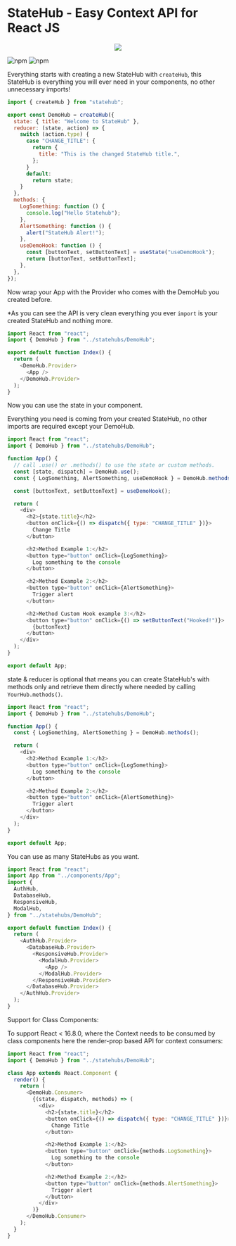 # StateHub - Easy Context API for React JS

<p align="center">
    <img src="https://i.gyazo.com/ae444147bc31116599b52ab0138b97d7.png">
</p>

![npm](https://img.shields.io/npm/v/statehub)
![npm](https://img.shields.io/npm/dw/statehub)

Everything starts with creating a new StateHub with `createHub`, this StateHub is everything you will ever need in your components, no other unnecessary imports!

```javascript
import { createHub } from "statehub";

export const DemoHub = createHub({
  state: { title: "Welcome to StateHub" },
  reducer: (state, action) => {
    switch (action.type) {
      case "CHANGE_TITLE": {
        return {
          title: "This is the changed StateHub title.",
        };
      }
      default:
        return state;
    }
  },
  methods: {
    LogSomething: function () {
      console.log("Hello Statehub");
    },
    AlertSomething: function () {
      alert("StateHub Alert!");
    },
    useDemoHook: function () {
      const [buttonText, setButtonText] = useState("useDemoHook");
      return [buttonText, setButtonText];
    },
  },
});
```

Now wrap your App with the Provider who comes with the DemoHub you created before.

\*As you can see the API is very clean everything you ever `import` is your created StateHub and nothing more.

```javascript
import React from "react";
import { DemoHub } from "../statehubs/DemoHub";

export default function Index() {
  return (
    <DemoHub.Provider>
      <App />
    </DemoHub.Provider>
  );
}
```

Now you can use the state in your component.

Everything you need is coming from your created StateHub, no other imports are required except your DemoHub.

```javascript
import React from "react";
import { DemoHub } from "../statehubs/DemoHub";

function App() {
  // call .use() or .methods() to use the state or custom methods.
  const [state, dispatch] = DemoHub.use();
  const { LogSomething, AlertSomething, useDemoHook } = DemoHub.methods();

  const [buttonText, setButtonText] = useDemoHook();

  return (
    <div>
      <h2>{state.title}</h2>
      <button onClick={() => dispatch({ type: "CHANGE_TITLE" })}>
        Change Title
      </button>

      <h2>Method Example 1:</h2>
      <button type="button" onClick={LogSomething}>
        Log something to the console
      </button>

      <h2>Method Example 2:</h2>
      <button type="button" onClick={AlertSomething}>
        Trigger alert
      </button>

      <h2>Method Custom Hook example 3:</h2>
      <button type="button" onClick={() => setButtonText("Hooked!")}>
        {buttonText}
      </button>
    </div>
  );
}

export default App;
```

state & reducer is optional that means you can create StateHub's with methods only and retrieve them directly where needed by calling `YourHub.methods()`.

```javascript
import React from "react";
import { DemoHub } from "../statehubs/DemoHub";

function App() {
  const { LogSomething, AlertSomething } = DemoHub.methods();

  return (
    <div>
      <h2>Method Example 1:</h2>
      <button type="button" onClick={LogSomething}>
        Log something to the console
      </button>

      <h2>Method Example 2:</h2>
      <button type="button" onClick={AlertSomething}>
        Trigger alert
      </button>
    </div>
  );
}

export default App;
```

You can use as many StateHubs as you want.

```javascript
import React from "react";
import App from "../components/App";
import {
  AuthHub,
  DatabaseHub,
  ResponsiveHub,
  ModalHub,
} from "../statehubs/DemoHub";

export default function Index() {
  return (
    <AuthHub.Provider>
      <DatabaseHub.Provider>
        <ResponsiveHub.Provider>
          <ModalHub.Provider>
            <App />
          </ModalHub.Provider>
        </ResponsiveHub.Provider>
      </DatabaseHub.Provider>
    </AuthHub.Provider>
  );
}
```

Support for Class Components:

To support React < 16.8.0, where the Context needs to be consumed by class
components here the render-prop based API for context consumers:

```javascript
import React from "react";
import { DemoHub } from "../statehubs/DemoHub";

class App extends React.Component {
  render() {
    return (
      <DemoHub.Consumer>
        {(state, dispatch, methods) => (
          <div>
            <h2>{state.title}</h2>
            <button onClick={() => dispatch({ type: "CHANGE_TITLE" })}>
              Change Title
            </button>

            <h2>Method Example 1:</h2>
            <button type="button" onClick={methods.LogSomething}>
              Log something to the console
            </button>

            <h2>Method Example 2:</h2>
            <button type="button" onClick={methods.AlertSomething}>
              Trigger alert
            </button>
          </div>
        )}
      </DemoHub.Consumer>
    );
  }
}
```

[build-badge]: https://img.shields.io/travis/user/repo/master.png?style=flat-square
[build]: https://travis-ci.org/user/repo
[npm-badge]: https://img.shields.io/npm/v/npm-package.png?style=flat-square
[npm]: https://www.npmjs.org/package/npm-package
[coveralls-badge]: https://img.shields.io/coveralls/user/repo/master.png?style=flat-square
[coveralls]: https://coveralls.io/github/user/repo
